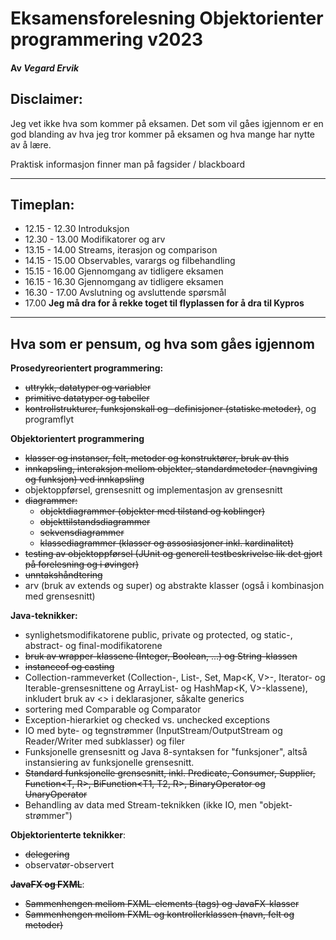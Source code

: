 # Eksamensforelesning Objektorienter programmering v2023

#### Av _Vegard Ervik_

## Disclaimer:
Jeg vet ikke hva som kommer på eksamen. Det som vil gåes igjennom er en god blanding av hva jeg tror kommer på eksamen og hva mange har nytte av å lære.

Praktisk informasjon finner man på fagsider / blackboard

---

## Timeplan:
- 12.15 - 12.30 Introduksjon
- 12.30 - 13.00 Modifikatorer og arv
- 13.15 - 14.00 Streams, iterasjon og comparison
- 14.15 - 15.00 Observables, varargs og filbehandling
- 15.15 - 16.00 Gjennomgang av tidligere eksamen
- 16.15 - 16.30 Gjennomgang av tidligere eksamen
- 16.30 - 17.00 Avslutning og avsluttende spørsmål
- 17.00 **Jeg må dra for å rekke toget til flyplassen for å dra til Kypros**

---

## Hva som er pensum, og hva som gåes igjennom

**Prosedyreorientert programmering:**

- ~~uttrykk, datatyper og variabler~~
- ~~primitive datatyper og tabeller~~
- ~~kontrollstrukturer,  funksjonskall og -definisjoner (statiske metoder)~~, og programflyt

**Objektorientert programmering**

- ~~klasser og instanser, felt, metoder og konstruktører, bruk av this~~
- ~~innkapsling, interaksjon mellom objekter, standardmetoder (navngiving og funksjon) ved innkapsling~~
- objektoppførsel, grensesnitt og implementasjon av grensesnitt
- ~~diagrammer:~~
    - ~~objektdiagrammer (objekter med tilstand og koblinger)~~
    - ~~objekttilstandsdiagrammer~~
    - ~~sekvensdiagrammer~~
    - ~~klassediagrammer (klasser og assosiasjoner inkl. kardinalitet)~~
- ~~testing av objektoppførsel (JUnit og generell testbeskrivelse lik det gjort på forelesning og i øvinger)~~
- ~~unntakshåndtering~~
- arv (bruk av extends og super) og abstrakte klasser (også i kombinasjon med grensesnitt)

**Java-teknikker:**

- synlighetsmodifikatorene public, private og protected, og static-, abstract- og final-modifikatorene
- ~~bruk av wrapper-klassene (Integer, Boolean, ...) og String-klassen~~
- ~~instanceof og casting~~
- Collection-rammeverket (Collection<T>-, List<T>-, Set<T>, Map<K, V>-, Iterator<T>- og Iterable<T>-grensesnittene og ArrayList<T>- og HashMap<K, V>-klassene), inkludert bruk av <> i deklarasjoner, såkalte generics
- sortering med Comparable<T> og Comparator<T>
- Exception-hierarkiet og checked vs. unchecked exceptions
- IO med byte- og tegnstrømmer (InputStream/OutputStream og Reader/Writer med subklasser) og filer
- Funksjonelle grensesnitt og Java 8-syntaksen for "funksjoner", altså instansiering av funksjonelle grensesnitt.
- ~~Standard funksjonelle grensesnitt, inkl. Predicate<T>, Consumer<T>, Supplier<T>, Function<T, R>, BiFunction<T1, T2, R>, BinaryOperator<T> og UnaryOperator<T>~~
- Behandling av data med Stream-teknikken (ikke IO, men "objekt-strømmer")

**Objektorienterte teknikker**:

- ~~delegering~~
- observatør-observert

~~**JavaFX og FXML**~~:

- ~~Sammenhengen mellom FXML-elements (tags) og JavaFX-klasser~~
- ~~Sammenhengen mellom FXML og kontrollerklassen (navn, felt og metoder)~~

